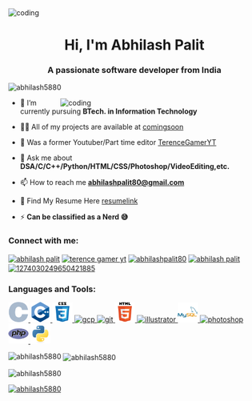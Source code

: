 <img align="center" alt="coding" width="1500" src="https://camo.githubusercontent.com/14a646a2ab516c4af8961aa726117a10597be3f0e8d2711d716217fd544a2bd5/68747470733a2f2f70726f66696c652d726561646d652d67656e657261746f722e636f6d2f6173736574732f736e616b652e737667">
<h1 align="center">Hi, I'm Abhilash Palit</h1>
<h3 align="center">A passionate software developer from India</h3>
<p align="left"> <img src="https://komarev.com/ghpvc/?username=abhilash5880&label=Profile%20views&color=0e75b6&style=flat" alt="abhilash5880" /> </p>

<img align="right" alt="coding" width="400" src="https://user-images.githubusercontent.com/74038190/229223263-cf2e4b07-2615-4f87-9c38-e37600f8381a.gif">

- 🌱 I’m currently pursuing **BTech. in Information Technology**

- 👨‍💻 All of my projects are available at [comingsoon](comingsoon)

- 📝 Was a former Youtuber/Part time editor [TerenceGamerYT](https://www.youtube.com/@TerenceGamerYT)

- 💬 Ask me about **DSA/C/C++/Python/HTML/CSS/Photoshop/VideoEditing,etc.**

- 📫 How to reach me **abhilashpalit80@gmail.com**

- 📄 Find My Resume Here [resumelink](resumelink)

- ⚡ **Can be classified as a Nerd 😅**

<h3 align="left">Connect with me:</h3>
<p align="left">
<a href="https://linkedin.com/in/abhilash palit" target="blank"><img align="center" src="https://raw.githubusercontent.com/rahuldkjain/github-profile-readme-generator/master/src/images/icons/Social/linked-in-alt.svg" alt="abhilash palit" height="30" width="40" /></a>
<a href="https://www.youtube.com/c/terence gamer yt" target="blank"><img align="center" src="https://raw.githubusercontent.com/rahuldkjain/github-profile-readme-generator/master/src/images/icons/Social/youtube.svg" alt="terence gamer yt" height="30" width="40" /></a>
<a href="https://www.hackerrank.com/abhilashpalit80" target="blank"><img align="center" src="https://raw.githubusercontent.com/rahuldkjain/github-profile-readme-generator/master/src/images/icons/Social/hackerrank.svg" alt="abhilashpalit80" height="30" width="40" /></a>
<a href="https://www.leetcode.com/abhilash palit" target="blank"><img align="center" src="https://raw.githubusercontent.com/rahuldkjain/github-profile-readme-generator/master/src/images/icons/Social/leet-code.svg" alt="abhilash palit" height="30" width="40" /></a>
<a href="https://discord.gg/1274030249650421885" target="blank"><img align="center" src="https://raw.githubusercontent.com/rahuldkjain/github-profile-readme-generator/master/src/images/icons/Social/discord.svg" alt="1274030249650421885" height="30" width="40" /></a>
</p>

<h3 align="left">Languages and Tools:</h3>
<p align="left"> <a href="https://www.cprogramming.com/" target="_blank" rel="noreferrer"> <img src="https://raw.githubusercontent.com/devicons/devicon/master/icons/c/c-original.svg" alt="c" width="40" height="40"/> </a> <a href="https://www.w3schools.com/cpp/" target="_blank" rel="noreferrer"> <img src="https://raw.githubusercontent.com/devicons/devicon/master/icons/cplusplus/cplusplus-original.svg" alt="cplusplus" width="40" height="40"/><!----> </a> <a href="https://www.w3schools.com/css/" target="_blank" rel="noreferrer"> <img src="https://raw.githubusercontent.com/devicons/devicon/master/icons/css3/css3-original-wordmark.svg" alt="css3" width="40" height="40"/> </a> <a href="https://cloud.google.com" target="_blank" rel="noreferrer"> <img src="https://www.vectorlogo.zone/logos/google_cloud/google_cloud-icon.svg" alt="gcp" width="40" height="40"/> </a> <a href="https://git-scm.com/" target="_blank" rel="noreferrer"> <img src="https://www.vectorlogo.zone/logos/git-scm/git-scm-icon.svg" alt="git" width="40" height="40"/> </a> <a href="https://www.w3.org/html/" target="_blank" rel="noreferrer"> <img src="https://raw.githubusercontent.com/devicons/devicon/master/icons/html5/html5-original-wordmark.svg" alt="html5" width="40" height="40"/> </a> <a href="https://www.adobe.com/in/products/illustrator.html" target="_blank" rel="noreferrer"> <img src="https://www.vectorlogo.zone/logos/adobe_illustrator/adobe_illustrator-icon.svg" alt="illustrator" width="40" height="40"/> <!----> </a> <a href="https://www.mysql.com/" target="_blank" rel="noreferrer"> <img src="https://raw.githubusercontent.com/devicons/devicon/master/icons/mysql/mysql-original-wordmark.svg" alt="mysql" width="40" height="40"/> </a> <a href="https://www.photoshop.com/en" target="_blank" rel="noreferrer"> <img src="https://uxwing.com/wp-content/themes/uxwing/download/brands-and-social-media/adobe-photoshop-icon.png" alt="photoshop" width="40" height="40"/> </a> <a href="https://www.php.net" target="_blank" rel="noreferrer"> <img src="https://raw.githubusercontent.com/devicons/devicon/master/icons/php/php-original.svg" alt="php" width="40" height="40"/> </a> <a href="https://www.python.org" target="_blank" rel="noreferrer"> <img src="https://raw.githubusercontent.com/devicons/devicon/master/icons/python/python-original.svg" alt="python" width="40" height="40"/> </a> </p>

<p><img align="left" src="https://github-readme-stats.vercel.app/api/top-langs?username=abhilash5880&show_icons=true&theme=radical&locale=en&layout=compact" alt="abhilash5880" /></p>

<p>&nbsp;<img align="center" src="https://github-readme-stats.vercel.app/api?username=abhilash5880&show_icons=true&theme=radical&locale=en" alt="abhilash5880" /></p>

<p><img align="center" src="https://github-readme-streak-stats.herokuapp.com/?user=abhilash5880&theme=dark" alt="abhilash5880" /></p>



<p align="left"> <a href="https://github.com/ryo-ma/github-profile-trophy"><img src="https://github-profile-trophy.vercel.app/?username=abhilash5880" alt="abhilash5880" /></a> </p>


